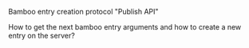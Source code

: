 
Bamboo entry creation protocol "Publish API"

How to get the next bamboo entry arguments and how to create a new entry on the server?
